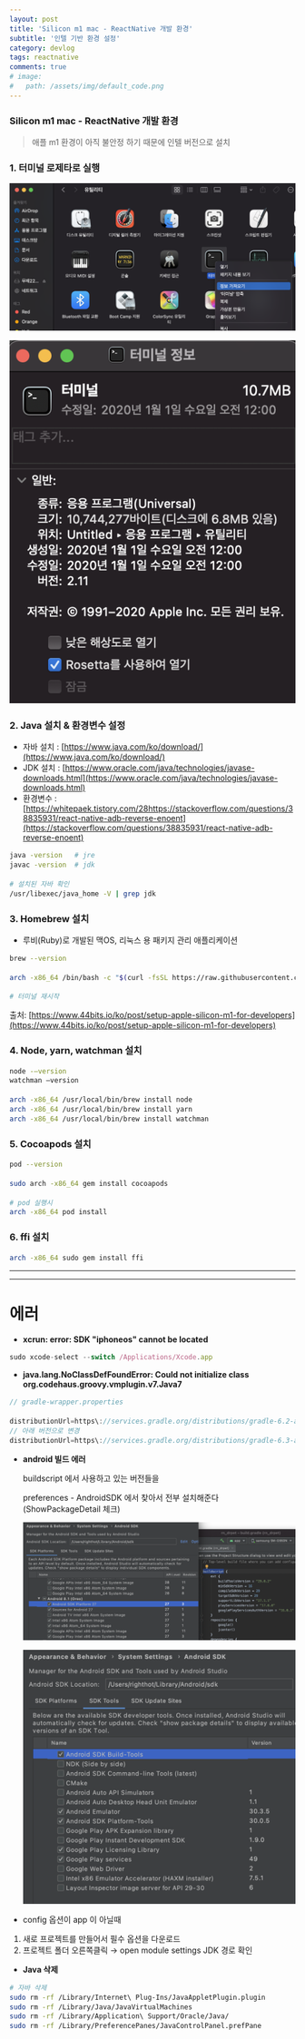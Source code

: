 ```yaml
---
layout: post
title: 'Silicon m1 mac - ReactNative 개발 환경'
subtitle: '인텔 기반 환경 설정'
category: devlog
tags: reactnative
comments: true
# image: 
#   path: /assets/img/default_code.png
---
```


### Silicon m1 mac - ReactNative 개발 환경

> 애플 m1 환경이 아직 불안정 하기 때문에 인텔 버전으로 설치

### 1. 터미널 로제타로 실행

![mac m1 로제타](/assets/img/post/20210218_m1_001.png)

![mac m1 로제타](/assets/img/post/20210218_m1_002.png)

### 2. Java 설치 & 환경변수 설정

- 자바 설치 : [https://www.java.com/ko/download/](https://www.java.com/ko/download/)
- JDK 설치 : [https://www.oracle.com/java/technologies/javase-downloads.html](https://www.oracle.com/java/technologies/javase-downloads.html)
- 환경변수 : [https://whitepaek.tistory.com/28https://stackoverflow.com/questions/38835931/react-native-adb-reverse-enoent](https://stackoverflow.com/questions/38835931/react-native-adb-reverse-enoent)

```bash
java -version   # jre
javac -version  # jdk

# 설치된 자바 확인
/usr/libexec/java_home -V | grep jdk

```

### 3. Homebrew 설치

- 루비(Ruby)로 개발된 맥OS, 리눅스 용 패키지 관리 애플리케이션

```bash
brew --version

arch -x86_64 /bin/bash -c "$(curl -fsSL https://raw.githubusercontent.com/Homebrew/install/HEAD/install.sh)"

# 터미널 재시작
```

출처: [https://www.44bits.io/ko/post/setup-apple-silicon-m1-for-developers](https://www.44bits.io/ko/post/setup-apple-silicon-m1-for-developers)

### 4. Node, yarn, watchman 설치

```bash
node -–version
watchman –version

arch -x86_64 /usr/local/bin/brew install node
arch -x86_64 /usr/local/bin/brew install yarn
arch -x86_64 /usr/local/bin/brew install watchman
```

### 5. Cocoapods 설치

```bash
pod --version

sudo arch -x86_64 gem install cocoapods

# pod 실행시
arch -x86_64 pod install
```

### 6. ffi 설치

```bash
arch -x86_64 sudo gem install ffi
```

---

---

# 에러

- **xcrun: error: SDK "iphoneos" cannot be located**

```jsx
sudo xcode-select --switch /Applications/Xcode.app
```

- **java.lang.NoClassDefFoundError: Could not initialize class org.codehaus.groovy.vmplugin.v7.Java7**

```jsx
// gradle-wrapper.properties

distributionUrl=https\://services.gradle.org/distributions/gradle-6.2-all.zip
// 아래 버전으로 변경
distributionUrl=https\://services.gradle.org/distributions/gradle-6.3-all.zip
```

- **android 빌드 에러**

    buildscript 에서 사용하고 있는 버전들을

    preferences - AndroidSDK 에서 찾아서 전부 설치해준다 (ShowPackageDetail 체크)

    ![reat native android](/assets/img/post/20210218_m1_01.png)

    ![reat native android](/assets/img/post/20210218_m1_02.png)

- config 옵션이 app 이 아닐때
1. 새로 프로젝트를 만들어서 필수 옵션을 다운로드
2. 프로젝트 폴더 오른쪽클릭 → open module settings JDK 경로 확인

- **Java 삭제**

```bash
# 자바 삭제
sudo rm -rf /Library/Internet\ Plug-Ins/JavaAppletPlugin.plugin
sudo rm -rf /Library/Java/JavaVirtualMachines
sudo rm -rf /Library/Application\ Support/Oracle/Java/
sudo rm -rf /Library/PreferencePanes/JavaControlPanel.prefPane
```
